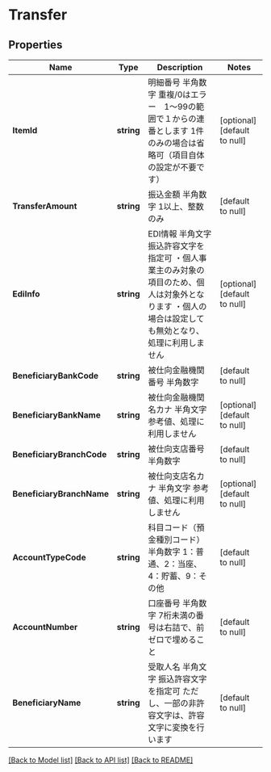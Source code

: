 # Transfer

## Properties
Name | Type | Description | Notes
------------ | ------------- | ------------- | -------------
**ItemId** | **string** | 明細番号 半角数字 重複/0はエラー　1～99の範囲で１からの連番とします 1件のみの場合は省略可（項目自体の設定が不要です）  | [optional] [default to null]
**TransferAmount** | **string** | 振込金額 半角数字 1以上、整数のみ  | [default to null]
**EdiInfo** | **string** | EDI情報 半角文字 振込許容文字を指定可 ・個人事業主のみ対象の項目のため、個人は対象外となります ・個人の場合は設定しても無効となり、処理に利用しません  | [optional] [default to null]
**BeneficiaryBankCode** | **string** | 被仕向金融機関番号 半角数字  | [default to null]
**BeneficiaryBankName** | **string** | 被仕向金融機関名カナ 半角文字 参考値、処理に利用しません  | [optional] [default to null]
**BeneficiaryBranchCode** | **string** | 被仕向支店番号 半角数字  | [default to null]
**BeneficiaryBranchName** | **string** | 被仕向支店名カナ 半角文字 参考値、処理に利用しません  | [optional] [default to null]
**AccountTypeCode** | **string** | 科目コード（預金種別コード） 半角数字 1：普通、2：当座、4：貯蓄、9：その他  | [default to null]
**AccountNumber** | **string** | 口座番号 半角数字 7桁未満の番号は右詰で、前ゼロで埋めること  | [default to null]
**BeneficiaryName** | **string** | 受取人名 半角文字 振込許容文字を指定可 ただし、一部の非許容文字は、許容文字に変換を行います  | [default to null]

[[Back to Model list]](../README.md#documentation-for-models) [[Back to API list]](../README.md#documentation-for-api-endpoints) [[Back to README]](../README.md)


